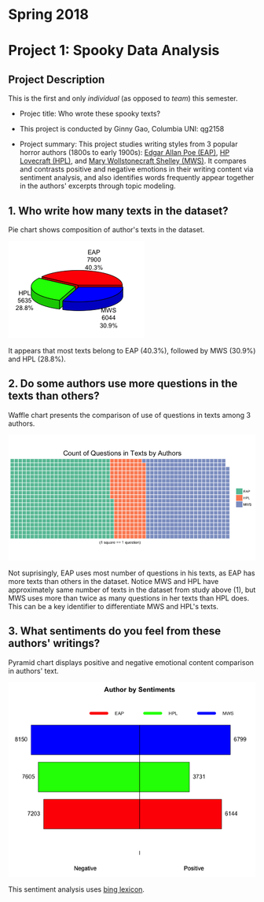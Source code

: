 # Spring 2018
# Project 1: Spooky Data Analysis

## Project Description
This is the first and only *individual* (as opposed to *team*) this semester. 

+ Projec title: Who wrote these spooky texts?

+ This project is conducted by Ginny Gao, Columbia UNI: qg2158

+ Project summary: This project studies writing styles from 3 popular horror authors (1800s to early 1900s): [Edgar Allan Poe (EAP)](https://en.wikipedia.org/wiki/Edgar_Allan_Poe), [HP Lovecraft (HPL)](https://en.wikipedia.org/wiki/H._P._Lovecraft), and [Mary Wollstonecraft Shelley (MWS)](https://en.wikipedia.org/wiki/Mary_Shelley). It compares and contrasts positive and negative emotions in their writing content via sentiment analysis, and also identifies words frequently appear together in the authors' excerpts through topic modeling.


## 1. Who write how many texts in the dataset?

Pie chart shows composition of author's texts in the dataset.

![image](figs/Piechart_3Authors.png)

It appears that most texts belong to EAP (40.3%), followed by MWS (30.9%) and HPL (28.8%).


## 2. Do some authors use more questions in the texts than others?

Waffle chart presents the comparison of use of questions in texts among 3 authors.

![image](figs/Waffle_qns_in_texts.png)

Not suprisingly, EAP uses most number of questions in his texts, as EAP has more texts than others in the dataset. Notice MWS and HPL have approximately same number of texts in the dataset from study above (1), but MWS uses more than twice as many questions in her texts than HPL does. This can be a key identifier to differentiate MWS and HPL's texts.


## 3. What sentiments do you feel from these authors' writings?

Pyramid chart displays positive and negative emotional content comparison in authors' text.

![image](figs/Pyramid_sentiment.png)

This sentiment analysis uses [bing lexicon](https://www.cs.uic.edu/~liub/FBS/sentiment-analysis.html).










